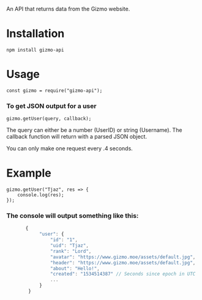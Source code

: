 An API that returns data from the Gizmo website.

# Installation #

    npm install gizmo-api

# Usage #

    const gizmo = require("gizmo-api");

### To get JSON output for a user ###

    gizmo.getUser(query, callback);

The query can either be a number (UserID) or string (Username). The callback function will return with a parsed JSON object.

You can only make one request every .4 seconds.

# Example #

    gizmo.getUser("Tjaz", res => {
        console.log(res);
    });

### The console will output something like this: ###
```javascript
       {
            "user": {
                "id": "1",
                "uid": "Tjaz",
                "rank": "Lord",
                "avatar": "https://www.gizmo.moe/assets/default.jpg",
                "header": "https://www.gizmo.moe/assets/default.jpg",
                "about": "Hello!",
                "created": "1534514387" // Seconds since epoch in UTC
                ...
            }
        }
```
